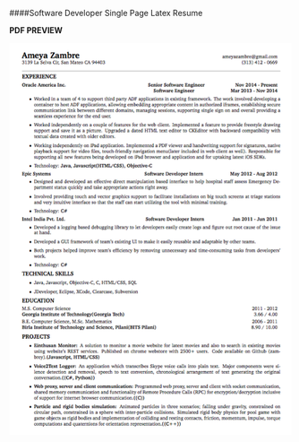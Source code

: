 
####Software Developer Single Page Latex Resume

**PDF PREVIEW**

![preview](https://raw.githubusercontent.com/zambrey/latex-resume/master/AmeyaZambreSinglePagePreview.png)
